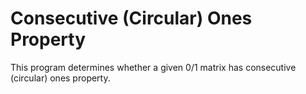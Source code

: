 # Consecutive (Circular) Ones Property
This program determines whether a given 0/1 matrix has consecutive (circular) ones property.